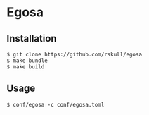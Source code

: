 # Egosa

## Installation

```
$ git clone https://github.com/rskull/egosa
$ make bundle
$ make build
```

## Usage

```
$ conf/egosa -c conf/egosa.toml
```
